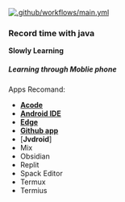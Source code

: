 [![.github/workflows/main.yml](https://github.com/mineqwwe/java-learning/actions/workflows/main.yml/badge.svg)](https://github.com/mineqwwe/java-learning/actions/workflows/main.yml)


### Record time with java

**Slowly Learning**

##### Learning through Moblie phone
Apps Recomand:

- [**Acode** ](https://github.com/deadlyjack/Acode)
- [**Android IDE**](https://github.com/AndroidIDEOfficial/AndroidIDE)
- [**Edge**](https://www.microsoft.com/edge)
- [**Github app**]()
- [**Jvdroid**]
- Mix
- Obsidian
- Replit
- Spack Editor
- Termux
- Termius




